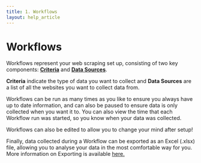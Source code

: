 ```yaml
---
title: 1. Workflows
layout: help_article
---
```


# Workflows
Workflows represent your web scraping set up, consisting of two key components: [**Criteria**](./4criteria.html) and [**Data Sources**](./5datasource.html). 

**Criteria** indicate the type of data you want to collect and **Data Sources** are a list of all the websites you want to collect data from. 

Workflows can be run as many times as you like to ensure you always have up to date information, and can also be paused to ensure data is only collected when you want it to. You can also view the time that each Workflow run was started, so you know when your data was collected. 

Workflows can also be edited to allow you to change your mind after setup!

Finally, data collected during a Workflow can be exported as an Excel (.xlsx) file, allowing you to analyse your data in the most comfortable way for you. More information on Exporting is available [here.](./7exporting)
